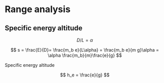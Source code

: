 # Range analysis

## Specific energy altitude

$$ D/L=\alpha $$

$$ s = \frac{E}{D}= \frac{m_b e}{L\alpha} = \frac{m_b e}{m g}\alpha = \alpha \frac{m_b}{m}\frac{e}{g} $$ 

Specific energy altitude

$$ h_e = \frac{e}{g} $$